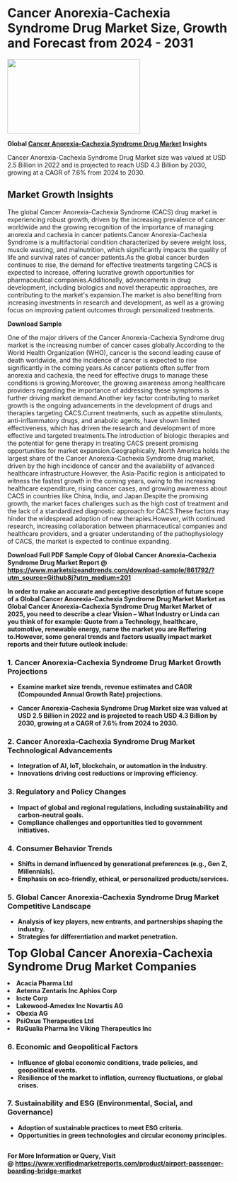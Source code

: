<H1>Cancer Anorexia-Cachexia Syndrome Drug Market Size, Growth and Forecast from 2024 - 2031</H1><img class="aligncenter size-medium wp-image-584254" src="https://thirdeyenews.in/wp-content/uploads/2024/09/Global-Market-Research-300x168.jpeg" alt="" width="300" height="168" /><p><strong>Global&nbsp;<a href="https://www.marketsizeandtrends.com/download-sample/861792/?utm_source=Github8j?utm_medium=201">Cancer Anorexia-Cachexia Syndrome Drug Market</a> Insights</strong></p><p>Cancer Anorexia-Cachexia Syndrome Drug Market size was valued at USD 2.5 Billion in 2022 and is projected to reach USD 4.3 Billion by 2030, growing at a CAGR of 7.6% from 2024 to 2030.</p><p><h2>Market Growth Insights</h2> <p>The global Cancer Anorexia-Cachexia Syndrome (CACS) drug market is experiencing robust growth, driven by the increasing prevalence of cancer worldwide and the growing recognition of the importance of managing anorexia and cachexia in cancer patients.Cancer Anorexia-Cachexia Syndrome is a multifactorial condition characterized by severe weight loss, muscle wasting, and malnutrition, which significantly impacts the quality of life and survival rates of cancer patients.As the global cancer burden continues to rise, the demand for effective treatments targeting CACS is expected to increase, offering lucrative growth opportunities for pharmaceutical companies.Additionally, advancements in drug development, including biologics and novel therapeutic approaches, are contributing to the market's expansion.The market is also benefiting from increasing investments in research and development, as well as a growing focus on improving patient outcomes through personalized treatments.</p> <p><strong>Download Sample</strong></p> <p>One of the major drivers of the Cancer Anorexia-Cachexia Syndrome drug market is the increasing number of cancer cases globally.According to the World Health Organization (WHO), cancer is the second leading cause of death worldwide, and the incidence of cancer is expected to rise significantly in the coming years.As cancer patients often suffer from anorexia and cachexia, the need for effective drugs to manage these conditions is growing.Moreover, the growing awareness among healthcare providers regarding the importance of addressing these symptoms is further driving market demand.Another key factor contributing to market growth is the ongoing advancements in the development of drugs and therapies targeting CACS.Current treatments, such as appetite stimulants, anti-inflammatory drugs, and anabolic agents, have shown limited effectiveness, which has driven the research and development of more effective and targeted treatments.The introduction of biologic therapies and the potential for gene therapy in treating CACS present promising opportunities for market expansion.Geographically, North America holds the largest share of the Cancer Anorexia-Cachexia Syndrome drug market, driven by the high incidence of cancer and the availability of advanced healthcare infrastructure.However, the Asia-Pacific region is anticipated to witness the fastest growth in the coming years, owing to the increasing healthcare expenditure, rising cancer cases, and growing awareness about CACS in countries like China, India, and Japan.Despite the promising growth, the market faces challenges such as the high cost of treatment and the lack of a standardized diagnostic approach for CACS.These factors may hinder the widespread adoption of new therapies.However, with continued research, increasing collaboration between pharmaceutical companies and healthcare providers, and a greater understanding of the pathophysiology of CACS, the market is expected to continue expanding.<strong></p><p><span class=""><strong>Download Full PDF Sample Copy of Global Cancer Anorexia-Cachexia Syndrome Drug Market Report</strong> @ <a href="https://www.marketsizeandtrends.com/download-sample/861792/?utm_source=Github8j?utm_medium=201" target="_blank">https://www.marketsizeandtrends.com/download-sample/861792/?utm_source=Github8j?utm_medium=201</a></span></p><p>In order to make an accurate and perceptive description of future scope of a Global&nbsp;Cancer Anorexia-Cachexia Syndrome Drug Market Market as Global&nbsp;Cancer Anorexia-Cachexia Syndrome Drug Market Market of 2025, you need to describe a clear Vision &ndash; What Industry or Linda can you think of for example: Quote from a Technology, healthcare, automotive, renewable energy, name the market you are Reffering to.However, some general trends and factors usually impact market reports and their future outlook include:</p><h3>1.&nbsp;<strong>Cancer Anorexia-Cachexia Syndrome Drug Market Growth Projections</strong></h3><ul><li>Examine market size trends, revenue estimates and CAGR (Compounded Annual Growth Rate) projections.</li><li><p>Cancer Anorexia-Cachexia Syndrome Drug Market size was valued at USD 2.5 Billion in 2022 and is projected to reach USD 4.3 Billion by 2030, growing at a CAGR of 7.6% from 2024 to 2030.</p></li></ul><h3>2.&nbsp;<strong>Cancer Anorexia-Cachexia Syndrome Drug Market Technological Advancements</strong></h3><ul><li>Integration of AI, IoT, blockchain, or automation in the industry.</li><li>Innovations driving cost reductions or improving efficiency.</li></ul><h3>3.&nbsp;<strong>Regulatory and Policy Changes</strong></h3><ul><li>Impact of global and regional regulations, including sustainability and carbon-neutral goals.</li><li>Compliance challenges and opportunities tied to government initiatives.</li></ul><h3>4.&nbsp;<strong>Consumer Behavior Trends</strong></h3><ul><li>Shifts in demand influenced by generational preferences (e.g., Gen Z, Millennials).</li><li>Emphasis on eco-friendly, ethical, or personalized products/services.</li></ul><h3>5.&nbsp;<strong>Global Cancer Anorexia-Cachexia Syndrome Drug Market Competitive Landscape</strong></h3><ul><li>Analysis of key players, new entrants, and partnerships shaping the industry.</li><li>Strategies for differentiation and market penetration.</li></ul><p data-pm-slice="1 1 []"><span style="color: inherit; font-family: inherit; font-size: 25px;">Top Global Cancer Anorexia-Cachexia Syndrome Drug Market Companies</span></p><div class="" data-test-id=""><p><li>Acacia Pharma Ltd</li><li> Aeterna Zentaris Inc Aphios Corp</li><li> Incte Corp</li><li> Lakewood-Amedex Inc Novartis AG</li><li> Obexia AG</li><li> PsiOxus Therapeutics Ltd</li><li> RaQualia Pharma Inc Viking Therapeutics Inc</li></p></div><h3>6.&nbsp;<strong>Economic and Geopolitical Factors</strong></h3><ul><li>Influence of global economic conditions, trade policies, and geopolitical events.</li><li>Resilience of the market to inflation, currency fluctuations, or global crises.</li></ul><h3>7.&nbsp;<strong>Sustainability and ESG (Environmental, Social, and Governance)</strong></h3><ul><li>Adoption of sustainable practices to meet ESG criteria.</li><li>Opportunities in green technologies and circular economy principles.</li></ul><h2><strong style="font-size: 14px;">For More Information or Query, Visit @&nbsp;</strong><a style="background-color: #ffffff; font-size: 14px;" href="https://www.marketsizeandtrends.com/report/cancer-anorexia-cachexia-syndrome-drug-market/" target="_blank">https://www.verifiedmarketreports.com/product/airport-passenger-boarding-bridge-market</a></h2>